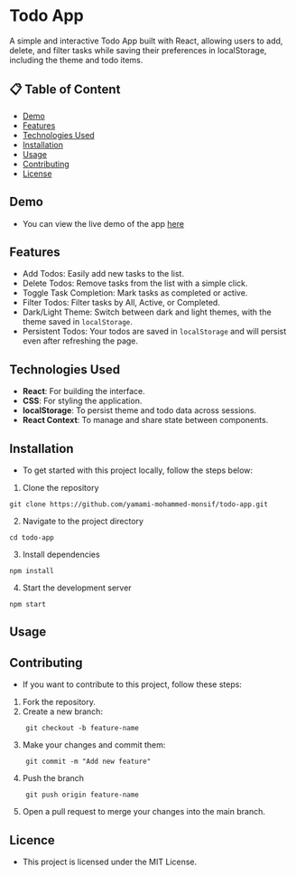 # Todo App

A simple and interactive Todo App built with React, allowing users to add, delete, and filter tasks while saving their preferences in localStorage, including the theme and todo items.

## 📋 Table of Content

- [Demo](#demo)
- [Features](#features)
- [Technologies Used](#technologies-used)
- [Installation](#installation)
- [Usage](#usage)
- [Contributing](#contributing)
- [License](#license)

## Demo

- You can view the live demo of the app [here](https://yamami-mohammed-monsif.github.io/todo-app/)

## Features

- Add Todos: Easily add new tasks to the list.
- Delete Todos: Remove tasks from the list with a simple click.
- Toggle Task Completion: Mark tasks as completed or active.
- Filter Todos: Filter tasks by All, Active, or Completed.
- Dark/Light Theme: Switch between dark and light themes, with the theme saved in `localStorage`.
- Persistent Todos: Your todos are saved in `localStorage` and will persist even after refreshing the page.

## Technologies Used

- **React**: For building the interface.
- **CSS**: For styling the application.
- **localStorage**: To persist theme and todo data across sessions.
- **React Context**: To manage and share state between components.

## Installation

- To get started with this project locally, follow the steps below:

1. Clone the repository

```
git clone https://github.com/yamami-mohammed-monsif/todo-app.git
```

2. Navigate to the project directory

```
cd todo-app
```

3. Install dependencies

```
npm install
```

4. Start the development server

```
npm start
```

## Usage

## Contributing

- If you want to contribute to this project, follow these steps:

1. Fork the repository.
2. Create a new branch:

```
    git checkout -b feature-name
```

3. Make your changes and commit them:

```
    git commit -m "Add new feature"
```

4. Push the branch

```
    git push origin feature-name
```

5. Open a pull request to merge your changes into the main branch.

## Licence

- This project is licensed under the MIT License.
